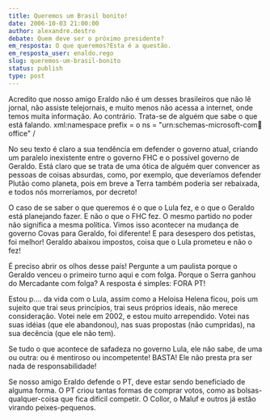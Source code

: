 ```yaml
---
title: Queremos um Brasil bonito!
date: 2006-10-03 21:00:00
author: alexandre.destro
debate: Quem deve ser o próximo presidente?
em_resposta: O que queremos?Esta é a questão.
em_resposta_user: enaldo.rego
slug: queremos-um-brasil-bonito
status: publish 
type: post
---
```


Acredito que nosso amigo Eraldo não é um desses brasileiros que não lê jornal, não assiste telejornais, e muito menos não acessa a internet, onde temos muita informação. Ao contrário. Trata-se de alguém que sabe o que está falando. xml:namespace prefix = o ns = "urn:schemas-microsoft-com:office:office" /


No seu texto é claro a sua tendência em defender o governo atual, criando um paralelo inexistente entre o governo FHC e o possível governo de Geraldo. Está claro que se trata de uma ótica de alguém quer convencer as pessoas de coisas absurdas, como, por exemplo, que deveríamos defender Plutão como planeta, pois em breve a Terra também poderia ser rebaixada, e todos nós morreríamos, por decreto!


O caso de se saber o que queremos é o que o Lula fez, e o que o Geraldo está planejando fazer. E não o que o FHC fez. O mesmo partido no poder não significa a mesma política. Vimos isso acontecer na mudança de governo Covas para Geraldo, foi diferente! E para desespero dos petistas, foi melhor! Geraldo abaixou impostos, coisa que o Lula prometeu e não o fez!


É preciso abrir os olhos desse país! Pergunte a um paulista porque o Geraldo venceu o primeiro turno aqui e com folga. Porque o Serra ganhou do Mercadante com folga? A resposta é simples: FORA PT!


Estou p.... da vida com o Lula, assim como a Heloisa Helena ficou, pois um sujeito que trai seus princípios, trai seus próprios ideais, não merece consideração. Votei nele em 2002, e estou muito arrependido. Votei nas suas idéias (que ele abandonou), nas suas propostas (não cumpridas), na sua decência (que ele não tem).


Se tudo o que acontece de safadeza no governo Lula, ele não sabe, de uma ou outra: ou é mentiroso ou incompetente! BASTA! Ele não presta pra ser nada de responsabilidade! 


Se nosso amigo Eraldo defende o PT, deve estar sendo beneficiado de alguma forma. O PT criou tantas formas de comprar votos, como as bolsas-qualquer-coisa que fica difícil competir. O Collor, o Maluf e outros já estão virando peixes-pequenos.


